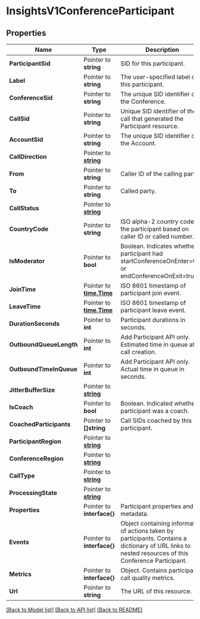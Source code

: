# InsightsV1ConferenceParticipant

## Properties

Name | Type | Description | Notes
------------ | ------------- | ------------- | -------------
**ParticipantSid** | Pointer to **string** | SID for this participant. |
**Label** | Pointer to **string** | The user-specified label of this participant. |
**ConferenceSid** | Pointer to **string** | The unique SID identifier of the Conference. |
**CallSid** | Pointer to **string** | Unique SID identifier of the call that generated the Participant resource. |
**AccountSid** | Pointer to **string** | The unique SID identifier of the Account. |
**CallDirection** | Pointer to [**string**](ConferenceParticipantEnumCallDirection.md) |  |
**From** | Pointer to **string** | Caller ID of the calling party. |
**To** | Pointer to **string** | Called party. |
**CallStatus** | Pointer to [**string**](ConferenceParticipantEnumCallStatus.md) |  |
**CountryCode** | Pointer to **string** | ISO alpha-2 country code of the participant based on caller ID or called number. |
**IsModerator** | Pointer to **bool** | Boolean. Indicates whether participant had startConferenceOnEnter=true or endConferenceOnExit=true. |
**JoinTime** | Pointer to [**time.Time**](time.Time.md) | ISO 8601 timestamp of participant join event. |
**LeaveTime** | Pointer to [**time.Time**](time.Time.md) | ISO 8601 timestamp of participant leave event. |
**DurationSeconds** | Pointer to **int** | Participant durations in seconds. |
**OutboundQueueLength** | Pointer to **int** | Add Participant API only. Estimated time in queue at call creation. |
**OutboundTimeInQueue** | Pointer to **int** | Add Participant API only. Actual time in queue in seconds. |
**JitterBufferSize** | Pointer to [**string**](ConferenceParticipantEnumJitterBufferSize.md) |  |
**IsCoach** | Pointer to **bool** | Boolean. Indicated whether participant was a coach. |
**CoachedParticipants** | Pointer to **[]string** | Call SIDs coached by this participant. |
**ParticipantRegion** | Pointer to [**string**](ConferenceParticipantEnumRegion.md) |  |
**ConferenceRegion** | Pointer to [**string**](ConferenceParticipantEnumRegion.md) |  |
**CallType** | Pointer to [**string**](ConferenceParticipantEnumCallType.md) |  |
**ProcessingState** | Pointer to [**string**](ConferenceParticipantEnumProcessingState.md) |  |
**Properties** | Pointer to **interface{}** | Participant properties and metadata. |
**Events** | Pointer to **interface{}** | Object containing information of actions taken by participants. Contains a dictionary of URL links to nested resources of this Conference Participant. |
**Metrics** | Pointer to **interface{}** | Object. Contains participant call quality metrics. |
**Url** | Pointer to **string** | The URL of this resource. |

[[Back to Model list]](../README.md#documentation-for-models) [[Back to API list]](../README.md#documentation-for-api-endpoints) [[Back to README]](../README.md)


